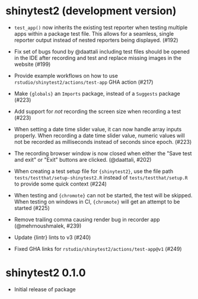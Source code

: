 # shinytest2 (development version)

* `test_app()` now inherits the existing test reporter when testing multiple apps within a package test file. This allows for a seamless, single reporter output instead of nested reporters being displayed. (#192)

* Fix set of bugs found by @daattali including test files should be opened in the IDE after recording and test and replace missing images in the website (#199)

* Provide example workflows on how to use `rstudio/shinytest2/actions/test-app` GHA action (#217)

* Make `{globals}` an `Imports` package, instead of a `Suggests` package (#223)

* Add support for _not_ recording the screen size when recording a test (#223)

* When setting a date time slider value, it can now handle array inputs properly. When recording a date time slider value, numeric values will not be recorded as milliseconds instead of seconds since epoch. (#223)

* The recording browser window is now closed when either the "Save test and exit" or "Exit" buttons are clicked. (@daattali, #202)

* When creating a test setup file for `{shinytest2}`, use the file path `tests/testthat/setup-shinytest2.R` instead of `tests/testthat/setup.R` to provide some quick context (#224)

* When testing and `{chromote}` can not be started, the test will be skipped. When testing on windows in CI, `{chromote}` will get an attempt to be started (#225)

* Remove trailing comma causing render bug in recorder app (@mehrnoushmalek, #239)

* Update {lintr} lints to v3 (#240)

* Fixed GHA links for `rstudio/shinytest2/actions/test-app@v1` (#249)

# shinytest2 0.1.0

* Initial release of package

